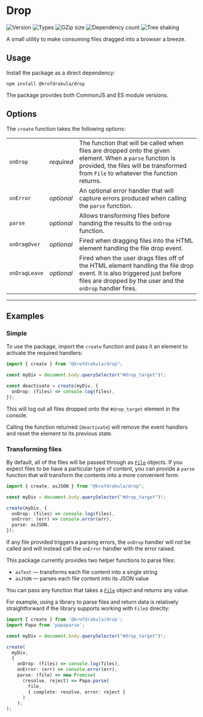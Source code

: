 # Drop

![Version](https://badgen.net/npm/v/@krofdrakula/drop)
![Types](https://badgen.net/npm/types/@krofdrakula/drop)
![GZip size](https://badgen.net/bundlephobia/minzip/@krofdrakula/drop)
![Dependency count](https://badgen.net/bundlephobia/dependency-count/@krofdrakula/drop)
![Tree shaking](https://badgen.net/bundlephobia/tree-shaking/@krofdrakula/drop)

A small utility to make consuming files dragged into a browser a breeze.

## Usage

Install the package as a direct dependency:

```
npm install @krofdrakula/drop
```

The package provides both CommonJS and ES module versions.

## Options

The `create` function takes the following options:

|               |            |                                                                                                                                                                                                  |
| ------------- | ---------- | ------------------------------------------------------------------------------------------------------------------------------------------------------------------------------------------------ |
| `onDrop`      | _required_ | The function that will be called when files are dropped onto the given element. When a `parse` function is provided, the files will be transformed from `File` to whatever the function returns. |
| `onError`     | _optional_ | An optional error handler that will capture errors produced when calling the `parse` function.                                                                                                   |
| `parse`       | _optional_ | Allows transforming files before handing the results to the `onDrop` function.                                                                                                                   |
| `onDragOver`  | _optional_ | Fired when dragging files into the HTML element handling the file drop event.                                                                                                                    |
| `onDragLeave` | _optional_ | Fired when the user drags files off of the HTML element handling the file drop event. It is also triggered just before files are dropped by the user and the `onDrop` handler fires.             |

---

## Examples

### Simple

To use the package, import the `create` function and pass it an element to activate the required handlers:

```ts
import { create } from "@krofdrakula/drop";

const myDiv = document.body.querySelector("#drop_target")!;

const deactivate = create(myDiv, {
  onDrop: (files) => console.log(files),
});
```

This will log out all files dropped onto the `#drop_target` element in the console.

Calling the function returned (`deactivate`) will remove the event handlers and reset the element to its previous state.

### Transforming files

By default, all of the files will be passed through as [`File`](https://developer.mozilla.org/en-US/docs/Web/API/File) objects. If you expect files to be have a particular type of content, you can provide a `parse` function that will transform the contents into a more convenient form:

```ts
import { create, asJSON } from "@krofdrakula/drop";

const myDiv = document.body.querySelector("#drop_target")!;

create(myDiv, {
  onDrop: (files) => console.log(files),
  onError: (err) => console.error(err),
  parse: asJSON,
});
```

If any file provided triggers a parsing errors, the `onDrop` handler will not be called and will instead call the `onError` handler with the error raised.

This package currently provides two helper functions to parse files:

- `asText` — transforms each file content into a single string
- `asJSON` — parses each file content into its JSON value

You can pass any function that takes a [`File`](https://developer.mozilla.org/en-US/docs/Web/API/File) object and returns any value.

For example, using a library to parse files and return data is relatively straightforward if the library supports working with `File`s directly:

```ts
import { create } from '@krofdrakula/drop';
import Papa from 'papaparse';

const myDiv = document.body.querySelector("#drop_target")!;

create(
  myDiv,
  {
    onDrop: (files) => console.log(files),
    onError: (err) => console.error(err),
    parse: (file) => new Promise(
      (resolve, reject) => Papa.parse(
        file,
        { complete: resolve, error: reject }
      )
    );
);
```

